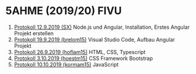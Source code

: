 # 5AHME (2019/20) FIVU

1. [Protokoll 12.9.2019 (SX)](protokolle/protokoll_2019-09-12_sx.md)
   Node.js und Angular, Installation, Erstes Angular Projekt erstellen
1. [Protokoll 19.9.2019 (brelom15)](protokolle/protokoll_2019-09-19_brelom15.md)
   Visual Studio Code, Aufbau Angular Projekt
1. [Protokoll 26.9.2019 (hoflam15)](protokolle/protokoll_2019-09-26_hoflam15.md)
   HTML, CSS, Typescript
1. [Protokoll 3.10.2019 (hoestm15)](protokolle/protokoll_2019-10-03_hoestm15.md)
   CSS Framework Bootstrap
1. [Protokoll 10.10.2019 (kormam15)](protokolle/protokoll_2019-10-10_kormam15.md)
  JavaScript


